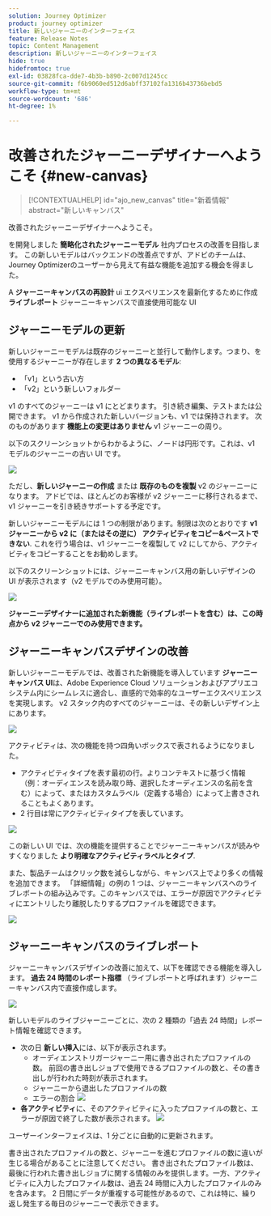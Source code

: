 ```yaml
---
solution: Journey Optimizer
product: journey optimizer
title: 新しいジャーニーのインターフェイス
feature: Release Notes
topic: Content Management
description: 新しいジャーニーのインターフェイス
hide: true
hidefromtoc: true
exl-id: 03828fca-dde7-4b3b-b890-2c007d1245cc
source-git-commit: f6b9060ed512d6abff37102fa1316b43736bebd5
workflow-type: tm+mt
source-wordcount: '686'
ht-degree: 1%

---
```


# 改善されたジャーニーデザイナーへようこそ {#new-canvas}

>[!CONTEXTUALHELP]
>id="ajo_new_canvas"
>title="新着情報"
>abstract="新しいキャンバス"

改善されたジャーニーデザイナーへようこそ。

を開発しました **簡略化されたジャーニーモデル** 社内プロセスの改善を目指します。 この新しいモデルはバックエンドの改善点ですが、アドビのチームは、Journey Optimizerのユーザーから見えて有益な機能を追加する機会を得ました。

A **ジャーニーキャンバスの再設計** ui エクスペリエンスを最新化するために作成 **ライブレポート** ジャーニーキャンバスで直接使用可能な UI

## ジャーニーモデルの更新

新しいジャーニーモデルは既存のジャーニーと並行して動作します。つまり、を使用するジャーニーが存在します **2 つの異なるモデル**:

* 「v1」という古い方
* 「v2」という新しいフォルダー

v1 のすべてのジャーニーは v1 にとどまります。 引き続き編集、テストまたは公開できます。 v1 から作成された新しいバージョンも、v1 では保持されます。 次のものがあります **機能上の変更はありません** v1 ジャーニーの周り。

以下のスクリーンショットからわかるように、ノードは円形です。これは、v1 モデルのジャーニーの古い UI です。

![](assets/new-canvas.png)

ただし、**新しいジャーニーの作成** または **既存のものを複製** v2 のジャーニーになります。  アドビでは、ほとんどのお客様が v2 ジャーニーに移行されるまで、v1 ジャーニーを引き続きサポートする予定です。

新しいジャーニーモデルには 1 つの制限があります。制限は次のとおりです **v1 ジャーニーから v2 に（またはその逆に） アクティビティをコピー&amp;ペーストできない**. これを行う場合は、v1 ジャーニーを複製して v2 にしてから、アクティビティをコピーすることをお勧めします。

以下のスクリーンショットには、ジャーニーキャンバス用の新しいデザインの UI が表示されます（v2 モデルでのみ使用可能）。

![](assets/new-canvas2.png)

**ジャーニーデザイナーに追加された新機能（ライブレポートを含む）は、この時点から v2 ジャーニーでのみ使用できます。**

## ジャーニーキャンバスデザインの改善

新しいジャーニーモデルでは、改善された新機能を導入しています **ジャーニーキャンバス UI**&#x200B;は、Adobe Experience Cloud ソリューションおよびアプリエコシステム内にシームレスに適合し、直感的で効率的なユーザーエクスペリエンスを実現します。 v2 スタック内のすべてのジャーニーは、その新しいデザイン上にあります。

![](assets/new-canvas3.gif)

アクティビティは、次の機能を持つ四角いボックスで表されるようになりました。

* アクティビティタイプを表す最初の行。よりコンテキストに基づく情報（例：オーディエンスを読み取り時、選択したオーディエンスの名前を含む）によって、またはカスタムラベル（定義する場合）によって上書きされることもよくあります。
* 2 行目は常にアクティビティタイプを表しています。

![](assets/new-canvas4.png)

この新しい UI では、次の機能を提供することでジャーニーキャンバスが読みやすくなりました **より明確なアクティビティラベルとタイプ**.

また、製品チームはクリック数を減らしながら、キャンバス上でより多くの情報を追加できます。 「詳細情報」の例の 1 つは、ジャーニーキャンバスへのライブレポートの組み込みです。このキャンバスでは、エラーが原因でアクティビティにエントリしたり離脱したりするプロファイルを確認できます。

![](assets/new-canvas5.png)


## ジャーニーキャンバスのライブレポート

ジャーニーキャンバスデザインの改善に加えて、以下を確認できる機能を導入します。 **過去 24 時間のレポート指標** （ライブレポートと呼ばれます）ジャーニーキャンバス内で直接作成します。

![](assets/new-canvas6.png)

新しいモデルのライブジャーニーごとに、次の 2 種類の「過去 24 時間」レポート情報を確認できます。

* 次の日 **新しい挿入**&#x200B;には、以下が表示されます。
   * オーディエンストリガージャーニー用に書き出されたプロファイルの数。 前回の書き出しジョブで使用できるプロファイルの数と、その書き出しが行われた時刻が表示されます。
   * ジャーニーから退出したプロファイルの数
   * エラーの割合
     ![](assets/new-canvas7.png)
* **各アクティビティ**に、そのアクティビティに入ったプロファイルの数と、エラーが原因で終了した数が表示されます。
  ![](assets/new-canvas8.png)

ユーザーインターフェイスは、1 分ごとに自動的に更新されます。

書き出されたプロファイルの数と、ジャーニーを進むプロファイルの数に違いが生じる場合があることに注意してください。 書き出されたプロファイル数は、最後に行われた書き出しジョブに関する情報のみを提供します。一方、アクティビティに入力したプロファイル数は、過去 24 時間に入力したプロファイルのみを含みます。 2 日間にデータが重複する可能性があるので、これは特に、繰り返し発生する毎日のジャーニーで表示できます。
